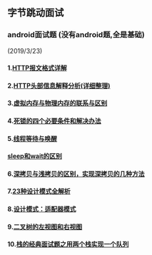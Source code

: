 ## 字节跳动面试
### android面试题  (没有android题,全是基础)
(2019/3/23)  

#### 1.[HTTP报文格式详解](https://www.cnblogs.com/churi/p/3685808.html)

#### 2.[HTTP头部信息解释分析(详细整理)](https://www.cnblogs.com/jiangxiaobo/p/5499488.html)

#### 3.[虚拟内存与物理内存的联系与区别](https://blog.csdn.net/lvyibin890/article/details/82217193)

#### 4.[死锁的四个必要条件和解决办法](https://blog.csdn.net/guaiguaihenguai/article/details/80303835)

#### 5.[线程等待与唤醒](https://www.cnblogs.com/skywang12345/p/3479224.html)
####   [sleep和wait的区别](https://www.cnblogs.com/plmnko/archive/2010/10/15/1851854.html)

#### 6.[深拷贝与浅拷贝的区别，实现深拷贝的几种方法](https://www.cnblogs.com/echolun/p/7889848.html)

#### 7.[23种设计模式全解析](https://www.cnblogs.com/geek6/p/3951677.html)

#### 8.[设计模式：适配器模式](https://www.cnblogs.com/songyaqi/p/4805820.html)

#### 9.[二叉树的左视图和右视图](https://www.cnblogs.com/relaxgirl/p/9662650.html)

#### 10.[栈的经典面试题之用两个栈实现一个队列](https://www.cnblogs.com/MrListening/p/5697459.html)